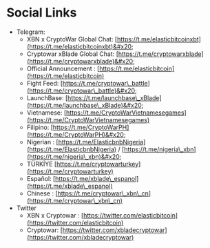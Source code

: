 # Social Links

* Telegram:
  * XBN x CryptoWar Global Chat: [https://t.me/elasticbitcoinxbt](https://t.me/elasticbitcoinxbt)&#x20;
  * Cryptowar xBlade Global Chat: [https://t.me/cryptowarxblade](https://t.me/cryptowarxblade)&#x20;
  * Official Announcement : [https://t.me/elasticbitcoin](https://t.me/elasticbitcoin)
  * Fight Feed: [https://t.me/cryptowar\_battle](https://t.me/cryptowar\_battle)&#x20;
  * LaunchBase: [https://t.me/launchbase\_xBlade](https://t.me/launchbase\_xBlade)&#x20;
  * Vietnamese: [https://t.me/CryptoWarVietnamesegames](https://t.me/CryptoWarVietnamesegames)
  * Filipino: [https://t.me/CryptoWarPH](https://t.me/CryptoWarPH)&#x20;
  * Nigerian : [https://t.me/ElasticbnbNigeria](https://t.me/ElasticbnbNigeria) / [https://t.me/nigeria\_xbn](https://t.me/nigeria\_xbn)&#x20;
  * TÜRKİYE [https://t.me/cryptowarturkey](https://t.me/cryptowarturkey)
  * Español: [https://t.me/xblade\_espanol](https://t.me/xblade\_espanol)
  * Chinese : [https://t.me/cryptowar\_xbn\_cn](https://t.me/cryptowar\_xbn\_cn)
* Twitter
  * XBN x Cryptowar : [https://twitter.com/elasticbitcoin](https://twitter.com/elasticbitcoin)
  * Cryptowar: [https://twitter.com/xbladecryptowar](https://twitter.com/xbladecryptowar)

